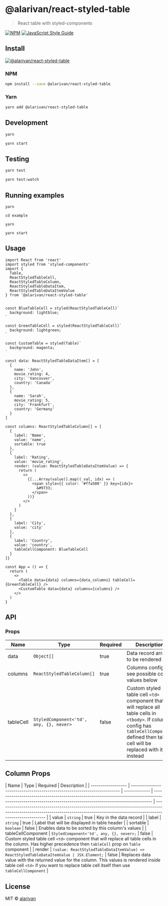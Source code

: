 # @alarivan/react-styled-table

> React table with styled-components

[![NPM](https://img.shields.io/npm/v/@alarivan/react-styled-table.svg)](https://www.npmjs.com/package/@alarivan/react-styled-table) [![JavaScript Style Guide](https://img.shields.io/badge/code_style-standard-brightgreen.svg)](https://standardjs.com)

## Install

[![@alarivan/react-styled-table](https://nodei.co/npm/@alarivan/react-styled-table.png)](https://npmjs.org/package/@alarivan/react-styled-table)

### NPM

```bash
npm install --save @alarivan/react-styled-table
```

### Yarn

```bash
yarn add @alarivan/react-styled-table
```

## Development

```bash
yarn

yarn start
```

## Testing

```bash
yarn test

yarn test:watch
```

## Running examples

```
yarn

cd example

yarn

yarn start
```

## Usage

```tsx
import React from 'react'
import styled from 'styled-components'
import {
  Table,
  ReactStyledTableCell,
  ReactStyledTableColumn,
  ReactStyledTableDataItem,
  ReactStyledTableDataItemValue
} from '@alarivan/react-styled-table'


const BlueTableCell = styled(ReactStyledTableCell)`
  background: lightblue;
`

const GreenTableCell = styled(ReactStyledTableCell)`
  background: lightgreen;
`

const CustomTable = styled(Table)`
  background: magenta;
`

const data: ReactStyledTableDataItem[] = [
  {
    name: 'John',
    movie_rating: 4,
    city: 'Vancouver',
    country: 'Canada'
  },
  {
    name: 'Sarah',
    movie_rating: 5,
    city: 'Frankfurt',
    country: 'Germany'
  }
]

const columns: ReactStyledTableColumn[] = [
  {
    label: 'Name',
    value: 'name',
    sortable: true
  },
  {
    label: 'Rating',
    value: 'movie_rating',
    render: (value: ReactStyledTableDataItemValue) => {
      return (
        <>
          {[...Array(value)].map((_val, idx) => (
            <span style={{ color: '#ffa500' }} key={idx}>
              &#9733;
            </span>
          ))}
        </>
      )
    }
  },
  {
    label: 'City',
    value: 'city'
  },
  {
    label: 'Country',
    value: 'country',
    tableCellComponent: BlueTableCell
  }
]}

const App = () => {
  return (
    <>
      <Table data={data} columns={data_columns} tableCell={GreenTableCell} />
      <CustomTable data={data} columns={columns} />
    </>
  )
}
```

## API

### Props

| Name      | Type                                    | Required | Description                                                                                                                                                                                  |
| --------- | --------------------------------------- | -------- | -------------------------------------------------------------------------------------------------------------------------------------------------------------------------------------------- |
| data      | `Object[]`                              | true     | Data record array to be rendered                                                                                                                                                             |
| columns   | `ReactStyledTableColumn[]`              | true     | Columns config see possible config values below                                                                                                                                              |
| tableCell | `StyledComponent<'td', any, {}, never>` | false    | Custom styled table cell `<td>` component that will replace all table cells in `<tbody>`. If column config has `tableCellComponent` defined then table cell will be replaced with it instead |

## Column Props

| Name               | Type                                                                     | Required      | Description                                                                                                                                                 |
| ------------------ | ------------------------------------------------------------------------ | ------------- | ----------------------------------------------------------------------------------------------------------------------------------------------------------- | ----------------------------------------------------------------------------------------------------------------------------------------------------------------------------------- |
| value              | `string`                                                                 | true          | Key in the data record                                                                                                                                      |
| label              | `string`                                                                 | true          | Label that will be displayed in table header                                                                                                                |
| sortable           | `boolean`                                                                | false         | Enables data to be sorted by this column's values                                                                                                           |
| tableCellComponent | `StyledComponent<'td', any, {}, never>;`                                 | false         | Custom styled table cell `<td>` component that will replace all table cells in the column. Has higher precedence then `tableCell` prop on `Table` component |
| render             | `(value: ReactStyledTableDataItemValue) => ReactStyledTableDataItemValue | JSX.Element;` | false                                                                                                                                                       | Replaces data value with the returned value for the column. This values is rendered inside table cell `<td>` if you want to replace table cell itself then use `tableCellComponent` |

## License

MIT © [alarivan](https://github.com/alarivan)
